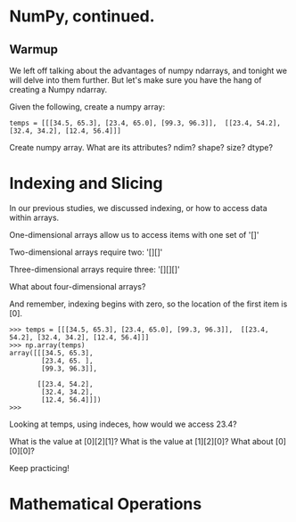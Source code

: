 # NumPy, continued.

## Warmup

We left off talking about the advantages of numpy ndarrays, and tonight we will delve into them further. But let's make sure you have the hang of creating a Numpy ndarray. 

Given the following, create a numpy array:

```
temps = [[[34.5, 65.3], [23.4, 65.0], [99.3, 96.3]],  [[23.4, 54.2], [32.4, 34.2], [12.4, 56.4]]]
```

Create numpy array.
What are its attributes? ndim? shape? size? dtype?

# Indexing and Slicing

In our previous studies, we discussed indexing, or how to access data within arrays. 

One-dimensional arrays allow us to access items with one set of '[]'

Two-dimensional arrays require two: '[][]'

Three-dimensional arrays require three: '[][][]'

What about four-dimensional arrays?

And remember, indexing begins with zero, so the location of the first item is [0].

```
>>> temps = [[[34.5, 65.3], [23.4, 65.0], [99.3, 96.3]],  [[23.4, 54.2], [32.4, 34.2], [12.4, 56.4]]]
>>> np.array(temps)
array([[[34.5, 65.3],
        [23.4, 65. ],
        [99.3, 96.3]],

       [[23.4, 54.2],
        [32.4, 34.2],
        [12.4, 56.4]]])
>>> 
```

Looking at temps, using indeces, how would we access 23.4?

What is the value at [0][2][1]?
What is the value at [1][2][0]?
What about [0][0][0]?

Keep practicing!


# Mathematical Operations



